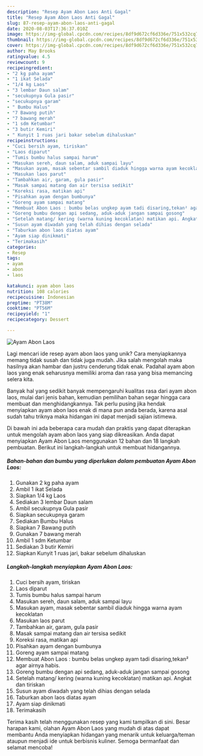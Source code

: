 ```yaml
---
description: "Resep Ayam Abon Laos Anti Gagal"
title: "Resep Ayam Abon Laos Anti Gagal"
slug: 87-resep-ayam-abon-laos-anti-gagal
date: 2020-08-03T17:36:37.010Z
image: https://img-global.cpcdn.com/recipes/8df9d672cf6d336e/751x532cq70/ayam-abon-laos-foto-resep-utama.jpg
thumbnail: https://img-global.cpcdn.com/recipes/8df9d672cf6d336e/751x532cq70/ayam-abon-laos-foto-resep-utama.jpg
cover: https://img-global.cpcdn.com/recipes/8df9d672cf6d336e/751x532cq70/ayam-abon-laos-foto-resep-utama.jpg
author: May Brooks
ratingvalue: 4.5
reviewcount: 9
recipeingredient:
- "2 kg paha ayam"
- "1 ikat Selada"
- "1/4 kg Laos"
- "3 lembar Daun salam"
- "secukupnya Gula pasir"
- "secukupnya garam"
- " Bumbu Halus"
- "7 Bawang putih"
- "7 bawang merah"
- "1 sdm Ketumbar"
- "3 butir Kemiri"
- " Kunyit 1 ruas jari bakar sebelum dihaluskan"
recipeinstructions:
- "Cuci bersih ayam, tiriskan"
- "Laos diparut"
- "Tumis bumbu halus sampai harum"
- "Masukan sereh, daun salam, aduk sampai layu"
- "Masukan ayam, masak sebentar sambil diaduk hingga warna ayam kecoklatan"
- "Masukan laos parut"
- "Tambahkan air, garam, gula pasir"
- "Masak sampai matang dan air tersisa sedikit"
- "Koreksi rasa, matikan api"
- "Pisahkan ayam dengan bumbunya"
- "Goreng ayam sampai matang"
- "Membuat Abon Laos : bumbu belas ungkep ayam tadi disaring,tekan² agar airnya habis."
- "Goreng bumbu dengan api sedang, aduk-aduk jangan sampai gosong"
- "Setelah matang/ kering (warna kuning kecoklatan) matikan api. Angkat dan tiriskan"
- "Susun ayam diwadah yang telah dihias dengan selada"
- "Taburkan abon laos diatas ayam"
- "Ayam siap dinikmati"
- "Terimakasih"
categories:
- Resep
tags:
- ayam
- abon
- laos

katakunci: ayam abon laos 
nutrition: 108 calories
recipecuisine: Indonesian
preptime: "PT38M"
cooktime: "PT56M"
recipeyield: "1"
recipecategory: Dessert

---
```



![Ayam Abon Laos](https://img-global.cpcdn.com/recipes/8df9d672cf6d336e/751x532cq70/ayam-abon-laos-foto-resep-utama.jpg)

Lagi mencari ide resep ayam abon laos yang unik? Cara menyiapkannya memang tidak susah dan tidak juga mudah. Jika salah mengolah maka hasilnya akan hambar dan justru cenderung tidak enak. Padahal ayam abon laos yang enak seharusnya memiliki aroma dan rasa yang bisa memancing selera kita.



Banyak hal yang sedikit banyak mempengaruhi kualitas rasa dari ayam abon laos, mulai dari jenis bahan, kemudian pemilihan bahan segar hingga cara membuat dan menghidangkannya. Tak perlu pusing jika hendak menyiapkan ayam abon laos enak di mana pun anda berada, karena asal sudah tahu triknya maka hidangan ini dapat menjadi sajian istimewa.


Di bawah ini ada beberapa cara mudah dan praktis yang dapat diterapkan untuk mengolah ayam abon laos yang siap dikreasikan. Anda dapat menyiapkan Ayam Abon Laos menggunakan 12 bahan dan 18 langkah pembuatan. Berikut ini langkah-langkah untuk membuat hidangannya.

<!--inarticleads1-->

##### Bahan-bahan dan bumbu yang diperlukan dalam pembuatan Ayam Abon Laos:

1. Gunakan 2 kg paha ayam
1. Ambil 1 ikat Selada
1. Siapkan 1/4 kg Laos
1. Sediakan 3 lembar Daun salam
1. Ambil secukupnya Gula pasir
1. Siapkan secukupnya garam
1. Sediakan  Bumbu Halus
1. Siapkan 7 Bawang putih
1. Gunakan 7 bawang merah
1. Ambil 1 sdm Ketumbar
1. Sediakan 3 butir Kemiri
1. Siapkan  Kunyit 1 ruas jari, bakar sebelum dihaluskan




<!--inarticleads2-->

##### Langkah-langkah menyiapkan Ayam Abon Laos:

1. Cuci bersih ayam, tiriskan
1. Laos diparut
1. Tumis bumbu halus sampai harum
1. Masukan sereh, daun salam, aduk sampai layu
1. Masukan ayam, masak sebentar sambil diaduk hingga warna ayam kecoklatan
1. Masukan laos parut
1. Tambahkan air, garam, gula pasir
1. Masak sampai matang dan air tersisa sedikit
1. Koreksi rasa, matikan api
1. Pisahkan ayam dengan bumbunya
1. Goreng ayam sampai matang
1. Membuat Abon Laos : bumbu belas ungkep ayam tadi disaring,tekan² agar airnya habis.
1. Goreng bumbu dengan api sedang, aduk-aduk jangan sampai gosong
1. Setelah matang/ kering (warna kuning kecoklatan) matikan api. Angkat dan tiriskan
1. Susun ayam diwadah yang telah dihias dengan selada
1. Taburkan abon laos diatas ayam
1. Ayam siap dinikmati
1. Terimakasih




Terima kasih telah menggunakan resep yang kami tampilkan di sini. Besar harapan kami, olahan Ayam Abon Laos yang mudah di atas dapat membantu Anda menyiapkan hidangan yang menarik untuk keluarga/teman ataupun menjadi ide untuk berbisnis kuliner. Semoga bermanfaat dan selamat mencoba!
